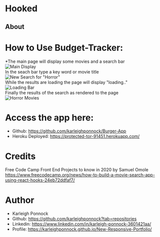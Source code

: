 # Hooked
## About
    

# How to Use Budget-Tracker:
*The main page will display some movies and a search bar <br/>
![Main Display](./src/assets/main.png)  <br/>
 In the seach bar type a key word or movie title <br/>
 ![New Search for "Horror"](./src/assets/newsearch.png) <br/>
 While the results are loading the page will display "loading.." <br/>
 ![Loading Bar](./src/assets/loading.png) <br/>
 Finally the results of the search as rendered to the page <br/>
 ![Horror Movies](./src/assets/horror.png) <br/>


# Access the app here: 
* Github: https://github.com/karleighponnock/Burger-App
* Heroku Deployed: https://protected-tor-91451.herokuapp.com/

# Credits
Free Code Camp Front End Projects to know in 2020 by Samuel Omole
https://www.freecodecamp.org/news/how-to-build-a-movie-search-app-using-react-hooks-24eb72ddfaf7/


# Author
 * Karleigh Ponnock
* Github: https://github.com/karleighponnock?tab=repositories
* Linkedin: https://www.linkedin.com/in/karleigh-ponnock-3601421aa/
* Profile: https://karleighponnock.github.io/New-Responsive-Portfolio/
